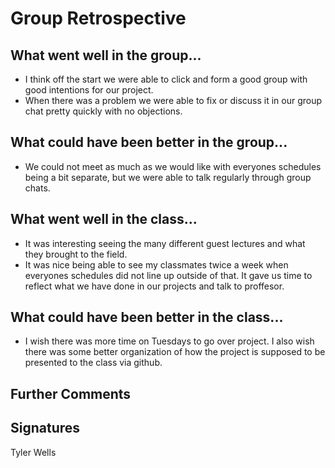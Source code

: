 # Group Retrospective

## What went well in the group...
* I think off the start we were able to click and form a good group with good intentions for our project. 
* When there was a problem we were able to fix or discuss it in our group chat pretty quickly with no objections. 

## What could have been better in the group...
* We could not meet as much as we would like with everyones schedules being a bit separate, but we were able to talk regularly through group chats.

## What went well in the class...
* It was interesting seeing the many different guest lectures and what they brought to the field. 
* It was nice being able to see my classmates twice a week when everyones schedules did not line up outside of that. It gave us time to reflect what we have done in our projects and talk to proffesor.

## What could have been better in the class...
* I wish there was more time on Tuesdays to go over project. I also wish there was some better organization of how the project is supposed to be presented to the class via github. 

## Further Comments

## Signatures
Tyler Wells


